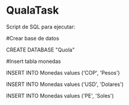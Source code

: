 # QualaTask

Script de SQL para ejecutar:

#Crear base de datos

CREATE DATABASE "Quola"

#Insert tabla monedas

INSERT INTO Monedas values ('COP', 'Pesos')

INSERT INTO Monedas values ('USD', 'Dolares')

INSERT INTO Monedas values ('PE', 'Soles')
